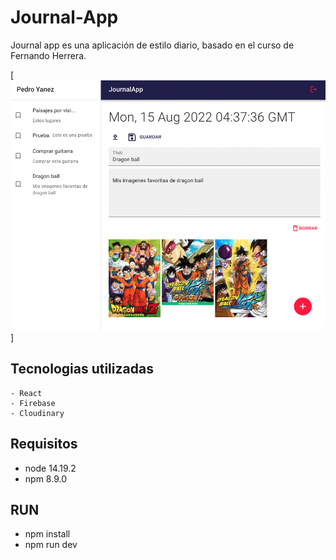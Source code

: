 # Journal-App
Journal app es una aplicación de estilo diario, basado en el curso de Fernando Herrera.

[![portada](./img.png)]

## Tecnologias utilizadas
```
- React
- Firebase
- Cloudinary
```

## Requisitos
- node 14.19.2
- npm 8.9.0

## RUN
- npm install
- npm run dev

